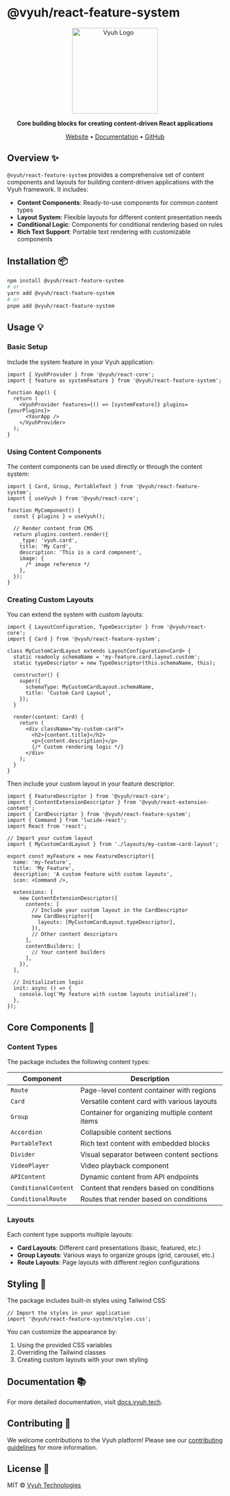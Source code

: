 # @vyuh/react-feature-system

<p align="center">
  <img src="https://github.com/vyuh-tech.png" alt="Vyuh Logo" width="200" />
</p>

<p align="center">
  <strong>Core building blocks for creating content-driven React applications</strong>
</p>

<p align="center">
  <a href="https://vyuh.tech">Website</a> •
  <a href="https://docs.vyuh.tech">Documentation</a> •
  <a href="https://github.com/vyuh-tech/vyuh">GitHub</a>
</p>

## Overview ✨

`@vyuh/react-feature-system` provides a comprehensive set of content components
and layouts for building content-driven applications with the Vyuh framework. It
includes:

- **Content Components**: Ready-to-use components for common content types
- **Layout System**: Flexible layouts for different content presentation needs
- **Conditional Logic**: Components for conditional rendering based on rules
- **Rich Text Support**: Portable text rendering with customizable components

## Installation 📦

```bash
npm install @vyuh/react-feature-system
# or
yarn add @vyuh/react-feature-system
# or
pnpm add @vyuh/react-feature-system
```

## Usage 💡

### Basic Setup

Include the system feature in your Vyuh application:

```tsx
import { VyuhProvider } from '@vyuh/react-core';
import { feature as systemFeature } from '@vyuh/react-feature-system';

function App() {
  return (
    <VyuhProvider features={() => [systemFeature]} plugins={yourPlugins}>
      <YourApp />
    </VyuhProvider>
  );
}
```

### Using Content Components

The content components can be used directly or through the content system:

```tsx
import { Card, Group, PortableText } from '@vyuh/react-feature-system';
import { useVyuh } from '@vyuh/react-core';

function MyComponent() {
  const { plugins } = useVyuh();

  // Render content from CMS
  return plugins.content.render({
    _type: 'vyuh.card',
    title: 'My Card',
    description: 'This is a card component',
    image: {
      /* image reference */
    },
  });
}
```

### Creating Custom Layouts

You can extend the system with custom layouts:

```tsx
import { LayoutConfiguration, TypeDescriptor } from '@vyuh/react-core';
import { Card } from '@vyuh/react-feature-system';

class MyCustomCardLayout extends LayoutConfiguration<Card> {
  static readonly schemaName = 'my-feature.card.layout.custom';
  static typeDescriptor = new TypeDescriptor(this.schemaName, this);

  constructor() {
    super({
      schemaType: MyCustomCardLayout.schemaName,
      title: 'Custom Card Layout',
    });
  }

  render(content: Card) {
    return (
      <div className="my-custom-card">
        <h2>{content.title}</h2>
        <p>{content.description}</p>
        {/* Custom rendering logic */}
      </div>
    );
  }
}
```

Then include your custom layout in your feature descriptor:

```tsx
import { FeatureDescriptor } from '@vyuh/react-core';
import { ContentExtensionDescriptor } from '@vyuh/react-extension-content';
import { CardDescriptor } from '@vyuh/react-feature-system';
import { Command } from 'lucide-react';
import React from 'react';

// Import your custom layout
import { MyCustomCardLayout } from './layouts/my-custom-card-layout';

export const myFeature = new FeatureDescriptor({
  name: 'my-feature',
  title: 'My Feature',
  description: 'A custom feature with custom layouts',
  icon: <Command />,

  extensions: [
    new ContentExtensionDescriptor({
      contents: [
        // Include your custom layout in the CardDescriptor
        new CardDescriptor({
          layouts: [MyCustomCardLayout.typeDescriptor],
        }),
        // Other content descriptors
      ],
      contentBuilders: [
        // Your content builders
      ],
    }),
  ],

  // Initialization logic
  init: async () => {
    console.log('My feature with custom layouts initialized');
  },
});
```

## Core Components 🧩

### Content Types

The package includes the following content types:

| Component            | Description                                     |
| -------------------- | ----------------------------------------------- |
| `Route`              | Page-level content container with regions       |
| `Card`               | Versatile content card with various layouts     |
| `Group`              | Container for organizing multiple content items |
| `Accordion`          | Collapsible content sections                    |
| `PortableText`       | Rich text content with embedded blocks          |
| `Divider`            | Visual separator between content sections       |
| `VideoPlayer`        | Video playback component                        |
| `APIContent`         | Dynamic content from API endpoints              |
| `ConditionalContent` | Content that renders based on conditions        |
| `ConditionalRoute`   | Routes that render based on conditions          |

### Layouts

Each content type supports multiple layouts:

- **Card Layouts**: Different card presentations (basic, featured, etc.)
- **Group Layouts**: Various ways to organize groups (grid, carousel, etc.)
- **Route Layouts**: Page layouts with different region configurations

## Styling 🎨

The package includes built-in styles using Tailwind CSS:

```tsx
// Import the styles in your application
import '@vyuh/react-feature-system/styles.css';
```

You can customize the appearance by:

1. Using the provided CSS variables
2. Overriding the Tailwind classes
3. Creating custom layouts with your own styling

## Documentation 📚

For more detailed documentation, visit [docs.vyuh.tech](https://docs.vyuh.tech).

## Contributing 🤝

We welcome contributions to the Vyuh platform! Please see our
[contributing guidelines](https://github.com/vyuh-tech/vyuh/blob/main/CONTRIBUTING.md)
for more information.

## License 📄

MIT © [Vyuh Technologies](https://vyuh.tech)
